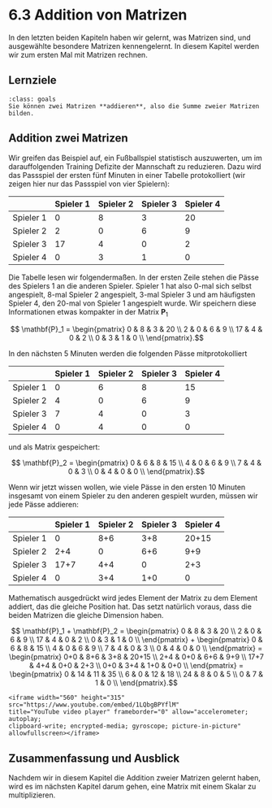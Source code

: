 # 6.3 Addition von Matrizen

In den letzten beiden Kapiteln haben wir gelernt, was Matrizen sind, und
ausgewählte besondere Matrizen kennengelernt. In diesem Kapitel werden wir zum
ersten Mal mit Matrizen rechnen.

## Lernziele

```{admonition} Lernziele
:class: goals
Sie können zwei Matrizen **addieren**, also die Summe zweier Matrizen bilden.
```

## Addition zwei Matrizen

Wir greifen das Beispiel auf, ein Fußballspiel statistisch auszuwerten, um im
darauffolgenden Training Defizite der Mannschaft zu reduzieren. Dazu wird das
Passspiel der ersten fünf Minuten in einer Tabelle protokolliert (wir zeigen
hier nur das Passspiel von vier Spielern):

|   | Spieler 1 | Spieler 2 | Spieler 3 | Spieler 4 |
|---|---|---|---|---|
| Spieler 1 | 0 | 8 | 3 | 20 |
| Spieler 2 | 2 | 0 | 6 | 9  |
| Spieler 3 | 17| 4 | 0 | 2  |
| Spieler 4 | 0 | 3 | 1 | 0  |

Die Tabelle lesen wir folgendermaßen. In der ersten Zeile stehen die Pässe des
Spielers 1 an die anderen Spieler. Spieler 1 hat also 0-mal sich selbst
angespielt, 8-mal Spieler 2 angespielt, 3-mal Spieler 3 und am häufigsten
Spieler 4, den 20-mal von Spieler 1 angespielt wurde. Wir speichern diese
Informationen etwas kompakter in der Matrix $\textbf{P}_1$

$$ \mathbf{P}_1 = \begin{pmatrix}
0 & 8 & 3 & 20 \\
2 & 0 & 6 & 9 \\
17 & 4 & 0 & 2 \\
0 & 3 & 1 & 0 \\
\end{pmatrix}.$$

In den nächsten 5 Minuten werden die folgenden Pässe mitprotokolliert

|   | Spieler 1 | Spieler 2 | Spieler 3 | Spieler 4 |
|---|---|---|---|---|
| Spieler 1 | 0 | 6 | 8 | 15 |
| Spieler 2 | 4 | 0 | 6 | 9 |
| Spieler 3 | 7 | 4 | 0 | 3  |
| Spieler 4 | 0 | 4 | 0 | 0  |

und als Matrix gespeichert:

$$ \mathbf{P}_2 = \begin{pmatrix}
0 & 6 & 8 & 15 \\
4 & 0 & 6 & 9 \\
7 & 4 & 0 & 3 \\
0 & 4 & 0 & 0 \\
\end{pmatrix}.$$

Wenn wir jetzt wissen wollen, wie viele Pässe in den ersten 10 Minuten insgesamt
von einem Spieler zu den anderen gespielt wurden, müssen wir jede Pässe
addieren:

|   | Spieler 1 | Spieler 2 | Spieler 3 | Spieler 4 |
|---|---|---|---|---|
| Spieler 1 | 0 | 8+6 | 3+8 | 20+15 |
| Spieler 2 | 2+4 | 0 | 6+6 | 9+9 |
| Spieler 3 | 17+7 | 4+4 | 0 | 2+3  |
| Spieler 4 | 0 | 3+4 | 1+0 | 0  |

Mathematisch ausgedrückt wird jedes Element der Matrix zu dem Element addiert,
das die gleiche Position hat. Das setzt natürlich voraus, dass die beiden
Matrizen die gleiche Dimension haben.

$$ \mathbf{P}_1 + \mathbf{P}_2 =
\begin{pmatrix}
0 & 8 & 3 & 20 \\
2 & 0 & 6 & 9 \\
17 & 4 & 0 & 2 \\
0 & 3 & 1 & 0 \\
\end{pmatrix} +
\begin{pmatrix}
0 & 6 & 8 & 15 \\
4 & 0 & 6 & 9 \\
7 & 4 & 0 & 3 \\
0 & 4 & 0 & 0 \\
\end{pmatrix} =
\begin{pmatrix}
0+0 & 8+6 & 3+8 & 20+15 \\
2+4 & 0+0 & 6+6 & 9+9 \\
17+7 & 4+4 & 0+0 & 2+3 \\
0+0 & 3+4 & 1+0 & 0+0 \\
\end{pmatrix} =
\begin{pmatrix}
0 & 14 & 11 & 35 \\
6 & 0 & 12 & 18 \\
24 & 8 & 0 & 5 \\
0 & 7 & 1 & 0 \\
\end{pmatrix}.$$

```{dropdown} Video "Addition von Matrizen" von Mathematische Methoden
<iframe width="560" height="315" src="https://www.youtube.com/embed/1LQbgBPYflM"
title="YouTube video player" frameborder="0" allow="accelerometer; autoplay;
clipboard-write; encrypted-media; gyroscope; picture-in-picture" allowfullscreen></iframe>
```

## Zusammenfassung und Ausblick

Nachdem wir in diesem Kapitel die Addition zweier Matrizen gelernt haben, wird
es im nächsten Kapitel darum gehen, eine Matrix mit einem Skalar zu
multiplizieren.
